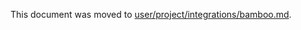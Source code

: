This document was moved to [user/project/integrations/bamboo.md](../user/project/integrations/bamboo.md).

